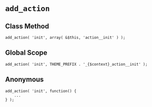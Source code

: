 # `add_action`

## Class Method
`add_action( 'init', array( &$this, 'action__init' ) );`

## Global Scope
`add_action( 'init', THEME_PREFIX . '_{$context}_action__init' );`

## Anonymous
```
add_action( 'init', function() {
	...
} );
```
